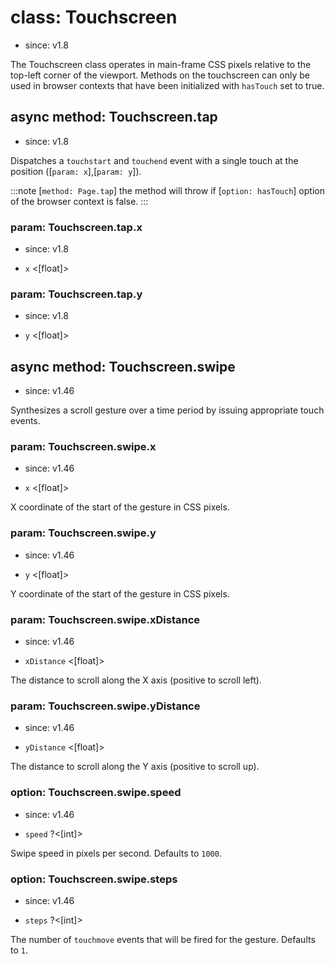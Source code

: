 # class: Touchscreen
* since: v1.8

The Touchscreen class operates in main-frame CSS pixels relative to the top-left corner of the viewport. Methods on the
touchscreen can only be used in browser contexts that have been initialized with `hasTouch` set to true.

## async method: Touchscreen.tap
* since: v1.8

Dispatches a `touchstart` and `touchend` event with a single touch at the position ([`param: x`],[`param: y`]).

:::note
[`method: Page.tap`] the method will throw if [`option: hasTouch`] option of the browser context is false.
:::

### param: Touchscreen.tap.x
* since: v1.8
- `x` <[float]>

### param: Touchscreen.tap.y
* since: v1.8
- `y` <[float]>

## async method: Touchscreen.swipe
* since: v1.46

Synthesizes a scroll gesture over a time period by issuing appropriate touch events.

### param: Touchscreen.swipe.x
* since: v1.46
- `x` <[float]>

X coordinate of the start of the gesture in CSS pixels.

### param: Touchscreen.swipe.y
* since: v1.46
- `y` <[float]>

Y coordinate of the start of the gesture in CSS pixels.

### param: Touchscreen.swipe.xDistance
* since: v1.46
- `xDistance` <[float]>

The distance to scroll along the X axis (positive to scroll left).

### param: Touchscreen.swipe.yDistance
* since: v1.46
- `yDistance` <[float]>

The distance to scroll along the Y axis (positive to scroll up).

### option: Touchscreen.swipe.speed
* since: v1.46
- `speed` ?<[int]>

Swipe speed in pixels per second. Defaults to `1000`.

### option: Touchscreen.swipe.steps
* since: v1.46
- `steps` ?<[int]>

The number of `touchmove` events that will be fired for the gesture. Defaults to `1`.
